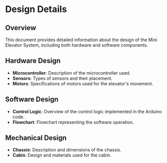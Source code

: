 # Design Details

## Overview
This document provides detailed information about the design of the Mini Elevator System, including both hardware and software components.

## Hardware Design
- **Microcontroller**: Description of the microcontroller used.
- **Sensors**: Types of sensors and their placement.
- **Motors**: Specifications of motors used for the elevator's movement.

## Software Design
- **Control Logic**: Overview of the control logic implemented in the Arduino code.
- **Flowchart**: Flowchart representing the software operation.

## Mechanical Design
- **Chassis**: Description and dimensions of the chassis.
- **Cabin**: Design and materials used for the cabin.
